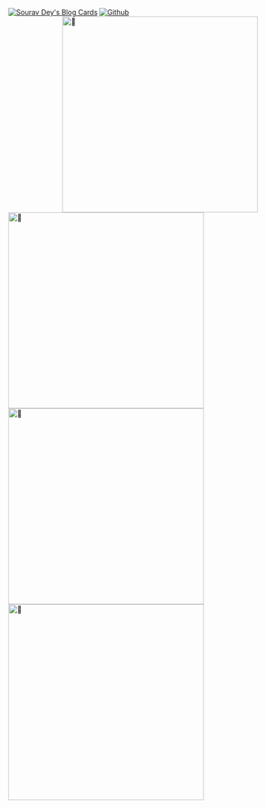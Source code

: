 [![Sourav Dey's Blog Cards](https://github-cards-external-blogs.souravdey777.vercel.app/getMediumBlogs?username=Souravdey777&type=vertical)](https://medium.com/@Souravdey777)
[![Github](https://github.com/ba2in9a/ba2in9a/)](https://github.com/ba2in9a/ba2in9a/)
[<img align="right" width="395" alt="🤿" src="https://metrics.lecoq.io/ba2in9a?template=classic&base.header=0&base.activity=0&base.community=0&base.repositories=0&base.metadata=0&isocalendar=1&languages=1&achievements=1&followup=1&isocalendar.duration=half-year&languages.limit=15&languages.threshold=0%25&languages.colors=github&languages.sections=most-used&languages.indepth=true&languages.analysis.timeout=15&languages.categories=markup%2C%20programming&languages.recent.categories=markup%2C%20programming&languages.recent.load=300&languages.recent.days=14&followup.sections=repositories&followup.indepth=true&achievements.threshold=C&achievements.secrets=true&achievements.display=detailed&achievements.limit=0&config.timezone=Asia%2FShanghai">](#)


[<img align="left" width="395" alt="🤿" src="https://github-readme-stats.vercel.app/api?username=ba2in9a&hide_border=true&show_icons=true&theme=vue">](#)

[<img align="left" width="395" alt="🤿" src="https://activity-graph.herokuapp.com/graph?username=ba2in9a&theme=github-light">](#)

[<img align="left" width="395" alt="🤿" src="http://github-readme-streak-stats.herokuapp.com?user=ba2in9a&hide_border=true&theme=vue">](#)















<!--
**ba2in9a/ba2in9a** is a ✨ _special_ ✨ repository because its `README.md` (this file) appears on your GitHub profile.

Here are some ideas to get you started:

- 🔭 I’m currently working on ...
- 🌱 I’m currently learning ...
- 👯 I’m looking to collaborate on ...
- 🤔 I’m looking for help with ...
- 💬 Ask me about ...
- 📫 How to reach me: ...
- 😄 Pronouns: ...
- ⚡ Fun fact: ...
-->
